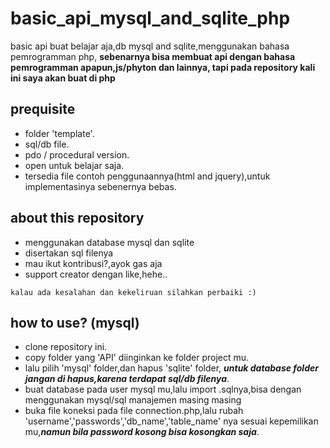 # basic_api_mysql_and_sqlite_php
basic api buat belajar aja,db mysql and sqlite,menggunakan bahasa pemrogramman php,
**sebenarnya bisa membuat api dengan bahasa pemrogramman apapun,js/phyton dan lainnya, tapi pada repository kali ini saya akan buat di php**
## prequisite
- folder 'template'. 
- sql/db file.
- pdo / procedural version.
- open untuk belajar saja.
- tersedia file contoh penggunaannya(html and jquery),untuk implementasinya sebenernya bebas.

## about this repository
* menggunakan database mysql dan sqlite
* disertakan sql filenya
* mau ikut kontribusi?,ayok gas aja
* support creator dengan like,hehe..

```kalau ada kesalahan dan kekeliruan silahkan perbaiki :)```

## how to use? (mysql)
* clone repository ini.
* copy folder yang 'API' diinginkan ke folder project mu.
* lalu pilih 'mysql' folder,dan hapus 'sqlite' folder, ***untuk database folder jangan di hapus,karena terdapat sql/db filenya***.
* buat database pada user mysql mu,lalu import .sqlnya,bisa dengan menggunakan mysql/sql manajemen masing masing
* buka file koneksi pada file connection.php,lalu rubah 'username','passwords','db_name','table_name' nya sesuai kepemilikan mu,***namun bila password kosong bisa kosongkan saja***.
